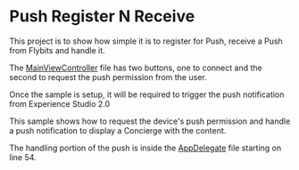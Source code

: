 # Push Register N Receive

This project is to show how simple it is to register for Push, receive a Push from Flybits and handle it.

The [MainViewController](push-register-n-receive/MainViewController.swift) file has two buttons, one to connect and the second to request the push permission from the user.

Once the sample is setup, it will be required to trigger the push notification from Experience Studio 2.0

This sample shows how to request the device's push permission and handle a push notification to display a Concierge with the content.

The handling portion of the push is inside the [AppDelegate](push-register-n-receive/AppDelegate.swift) file starting on line 54.
